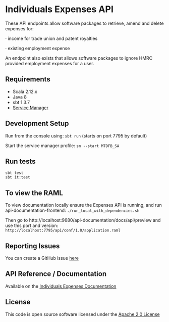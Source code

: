 Individuals Expenses API
========================
These API endpoints allow software packages to retrieve, amend and delete expenses for:

·       income for trade union and patent royalties

·       existing employment expense

An endpoint also exists that allows software packages to ignore HMRC provided employment expenses for a user.
    
## Requirements
- Scala 2.12.x
- Java 8
- sbt 1.3.7
- [Service Manager](https://github.com/hmrc/service-manager)
    
## Development Setup

Run from the console using: `sbt run` (starts on port 7795 by default)

Start the service manager profile: `sm --start MTDFB_SA`
 
## Run tests
```
sbt test
sbt it:test
```

## To view the RAML

To view documentation locally ensure the Expenses API is running, and run api-documentation-frontend:
`./run_local_with_dependencies.sh`

Then go to http://localhost:9680/api-documentation/docs/api/preview and use this port and version:
`http://localhost:7795/api/conf/1.0/application.raml`

## Reporting Issues

You can create a GitHub issue [here](https://github.com/hmrc/individuals-expenses-api/issues)


## API Reference / Documentation 
Available on the [Individuals Expenses Documentation](https://developer.service.hmrc.gov.uk/api-documentation/docs/api/service/individuals-expenses-api/1.0)


## License

This code is open source software licensed under the [Apache 2.0 License]("http://www.apache.org/licenses/LICENSE-2.0.html")
